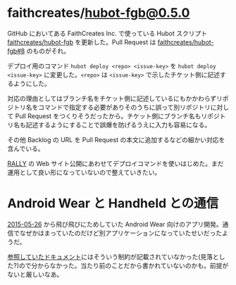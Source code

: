 # faithcreates/hubot-fgb@0.5.0

GitHub においてある FaithCreates Inc. で使っている Hubot スクリプト [faithcreates/hubot-fgb][] を更新した。Pull Request は [faithcreates/hubot-fgb#8][] のものがそれ。

デプロイ用のコマンド `hubot deploy <repo> <issue-key>` を `hubot deploy <issue-key>` に変更した。`<repo>` は `<issue-key>` で示したチケット側に記述するようにした。

対応の理由としてはブランチ名をチケット側に記述しているにもかかわらずリポジトリ名をコマンドで指定する必要がありそのうちに誤って別リポジトリに対して Pull Request をつくりそうだったから。チケット側にブランチ名もリポジトリ名も記述するようにすることで誤爆を防げるうえに入力も容易になる。

その他 Backlog の URL を Pull Request の本文に追加するなどの細かい対応を含んでいる。

[RALLY](https://rallyapp.jp) の Web サイト公開にあわせてデプロイコマンドを使いはじめた。まだ運用として良い形になっていないので整えていきたい。

# Android Wear と Handheld との通信

[2015-05-26][] から飛び飛びにためしていた Android Wear 向けのアプリ開発。通信でなぜかはまっていたのだけど別アプリケーションになっていたせいだったようだ。

[参照していたドキュメント](http://developer.android.com/training/wearables/data-layer/)にはそういう制約が記載されていなかった(見落とした?)ので分からなかった。当たり前のことだから書かれていないのかも。前提がないと厳しいなあ。

[faithcreates/hubot-fgb]: https://github.com/faithcreates/hubot-fgb
[faithcreates/hubot-fgb#8]: https://github.com/faithcreates/hubot-fgb/pull/8
[2015-05-26]: https://blog.bouzuya.net/2015/05/26/
